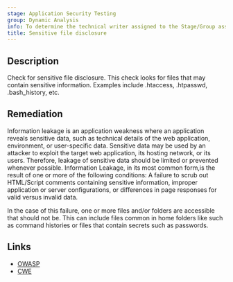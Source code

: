 ```yaml
---
stage: Application Security Testing
group: Dynamic Analysis
info: To determine the technical writer assigned to the Stage/Group associated with this page, see https://handbook.gitlab.com/handbook/product/ux/technical-writing/#assignments
title: Sensitive file disclosure
---
```


## Description

Check for sensitive file disclosure. This check looks for files that may contain sensitive information. Examples include .htaccess, .htpasswd, .bash_history, etc.

## Remediation

Information leakage is an application weakness where an application reveals sensitive data, such as technical details of the web application, environment, or user-specific data. Sensitive data may be used by an attacker to exploit the target web application, its hosting network, or its users. Therefore, leakage of sensitive data should be limited or prevented whenever possible. Information Leakage, in its most common form,is the result of one or more of the following conditions: A failure to scrub out HTML/Script comments containing sensitive information, improper application or server configurations, or differences in page responses for valid versus invalid data.

In the case of this failure, one or more files and/or folders are accessible that should not be. This can include files common in home folders like such as command histories or files that contain secrets such as passwords.

## Links

- [OWASP](https://owasp.org/Top10/A01_2021-Broken_Access_Control/)
- [CWE](https://cwe.mitre.org/data/definitions/200.html)
